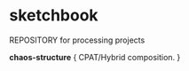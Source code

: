 sketchbook
==========

REPOSITORY for processing projects

**chaos-structure** {
	CPAT/Hybrid composition.
}
